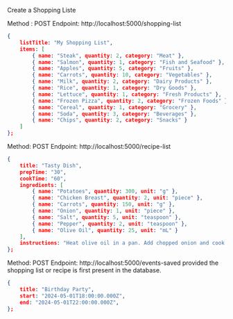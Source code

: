 Create a Shopping Liste

Method : POST
Endpoint: http://localhost:5000/shopping-list

```json
{
    listTitle: "My Shopping List",
    items: [
        { name: "Steak", quantity: 2, category: "Meat" },
        { name: "Salmon", quantity: 1, category: "Fish and Seafood" },
        { name: "Apples", quantity: 5, category: "Fruits" },
        { name: "Carrots", quantity: 10, category: "Vegetables" },
        { name: "Milk", quantity: 2, category: "Dairy Products" },
        { name: "Rice", quantity: 1, category: "Dry Goods" },
        { name: "Lettuce", quantity: 1, category: "Fresh Products" },
        { name: "Frozen Pizza", quantity: 2, category: "Frozen Foods" },
        { name: "Cereal", quantity: 1, category: "Grocery" },
        { name: "Soda", quantity: 3, category: "Beverages" },
        { name: "Chips", quantity: 2, category: "Snacks" }
    ]
};
```
Method: POST
Endpoint: http://localhost:5000/recipe-list

```json
{
    title: "Tasty Dish",
    prepTime: "30",
    cookTime: "60",
    ingredients: [
        { name: "Potatoes", quantity: 300, unit: "g" },
        { name: "Chicken Breast", quantity: 2, unit: "piece" },
        { name: "Carrots", quantity: 150, unit: "g" },
        { name: "Onion", quantity: 1, unit: "piece" },
        { name: "Salt", quantity: 5, unit: "teaspoon" },
        { name: "Pepper", quantity: 2, unit: "teaspoon" },
        { name: "Olive Oil", quantity: 25, unit: "mL" }
    ],
    instructions: "Heat olive oil in a pan. Add chopped onion and cook until translucent. Add diced chicken breast and cook until golden brown. Then, add diced carrots and potatoes. Season with salt and pepper. Cover and cook until vegetables are tender."
};
```

Method: POST
Endpoint: http://localhost:5000/events-saved
provided the shopping list or recipe is first present in the database.

```json
{
    title: "Birthday Party",
    start: "2024-05-01T18:00:00.000Z",
    end: "2024-05-01T22:00:00.000Z",
};
